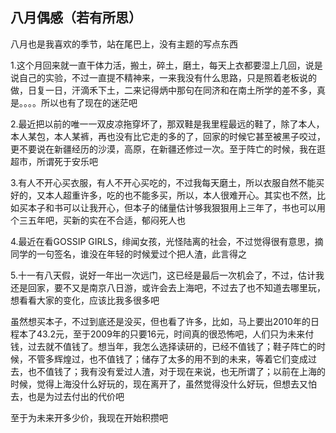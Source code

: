 ## 八月偶感（若有所思） ##

八月也是我喜欢的季节，站在尾巴上，没有主题的写点东西

 

1.这个月回来就一直干体力活，搬土，碎土，磨土，每天上衣都要湿上几回，说是说自己的实验，不过一直提不精神来，一来我没有什么思路，只是照着老板说的做，日复一日，汗滴禾下土，二来记得炳中那句在同济和在南土所学的差不多，真是。。。。所以也有了现在的迷茫吧

 

2.最近把以前的唯一一双皮凉拖穿坏了，那双鞋是我里程最远的鞋了，除了本人，本人某包，本人某裤，再也没有比它走的多的了，回家的时候它甚至被黑子咬过，更不要说在新疆经历的沙漠，高原，在新疆还修过一次。至于阵亡的时候，我在逛超市，所谓死于安乐吧

 

3.有人不开心买衣服，有人不开心买吃的，不过我每天磨土，所以衣服自然不能买好的，又本人超重许多，吃的也不能多买，所以，本人很难开心。其实也不然，比如买本子和书可以让我开心，但本子的储量估计够我狠狠用上三年了，书也可以用个三五年吧，买新的实在不合适，郁闷死人也

 

4.最近在看GOSSIP GIRLS，绯闻女孩，光怪陆离的社会，不过觉得很有意思，摘同学的一句签名，谁没在年轻的时候爱过个把人渣，此言得之

 

5.十一有八天假，说好一年出一次远门，这已经是最后一次机会了，不过，估计我还是回家，要不又是南京八日游，或许会去上海吧，不过去了也不知道去哪里玩，想看看大家的变化，应该比我多很多吧

 

虽然想买本子，不过到底还是没买，但也看了许多，比如，马上要出2010年的日程本了43.2元，至于2009年的只要16元，时间真的很恐怖吧，人们只为未来付钱，过去就不值钱了。想当年，我怎么选择读研的，已经不值钱了；鞋子阵亡的时候，不管多辉煌过，也不值钱了；储存了太多的用不到的未来，等着它们变成过去，也不值钱了；我有没有爱过人渣，对于现在来说，也无所谓了；以前在上海的时候，觉得上海没什么好玩的，现在离开了，虽然觉得没什么好玩，但想去又怕去，也是为过去付出的代价吧

 

至于为未来开多少价，我现在开始积攒吧
